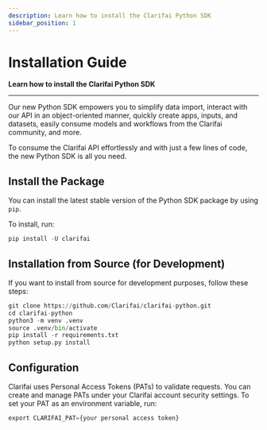 ```yaml
---
description: Learn how to install the Clarifai Python SDK
sidebar_position: 1
---
```


# Installation Guide

**Learn how to install the Clarifai Python SDK**
<hr />

Our new Python SDK empowers you to simplify data import, interact with our API in an object-oriented manner, quickly create apps, inputs, and datasets, easily consume models and workflows from the Clarifai community, and more. 

To consume the Clarifai API effortlessly and with just a few lines of code, the new Python SDK is all you need.

## Install the Package

You can install the latest stable version of the Python SDK package by using `pip`.

To install, run:

```python
pip install -U clarifai
```

## Installation from Source (for Development)

If you want to install from source for development purposes, follow these steps:

```python
git clone https://github.com/Clarifai/clarifai-python.git
cd clarifai-python
python3 -m venv .venv
source .venv/bin/activate
pip install -r requirements.txt
python setup.py install
```

## Configuration

Clarifai uses Personal Access Tokens (PATs) to validate requests. You can create and manage PATs under your Clarifai account security settings. To set your PAT as an environment variable, run:

```python
export CLARIFAI_PAT={your personal access token}
```
